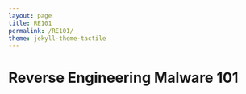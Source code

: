 ```yaml
---
layout: page
title: RE101
permalink: /RE101/
theme: jekyll-theme-tactile
---
```

# Reverse Engineering Malware 101 #
